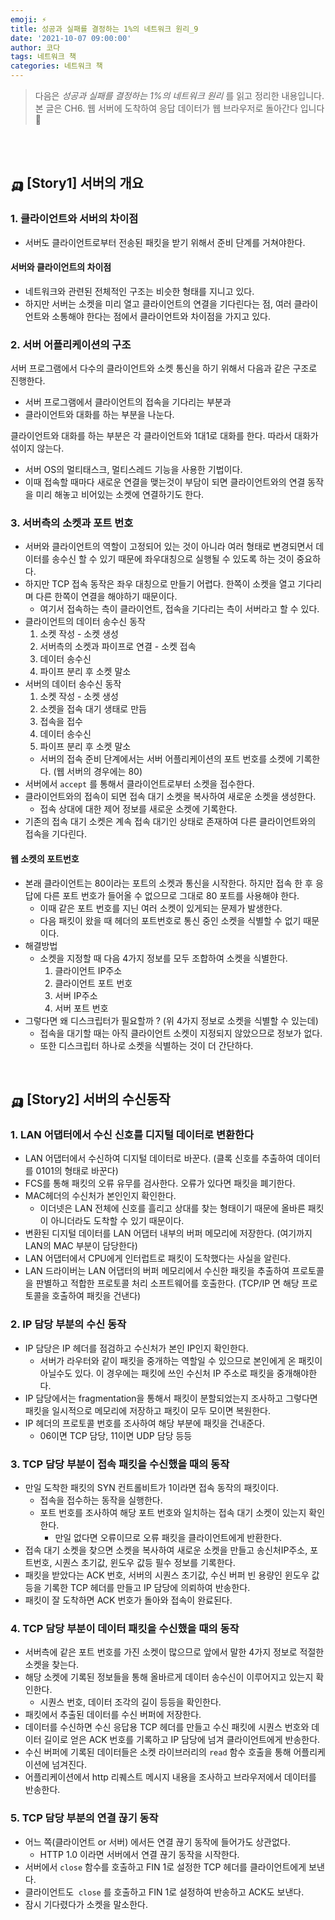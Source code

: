 ```yaml
---
emoji: ⚡️
title: 성공과 실패를 결정하는 1%의 네트워크 원리_9
date: '2021-10-07 09:00:00'
author: 코다
tags: 네트워크 책 
categories: 네트워크 책 
---
```


> 다음은 *성공과 실패를 결정하는 1%의 네트워크 원리* 를 읽고 정리한 내용입니다. 본 글은 CH6. 웹 서버에 도착하여 응답 데이터가 웹 브라우저로 돌아간다 입니다 🙌

<br>
<br>

## 🛺 [Story1] 서버의 개요

### 1. 클라이언트와 서버의 차이점

- 서버도 클라이언트로부터 전송된 패킷을 받기 위해서 준비 단계를 거쳐야한다.

#### 서버와 클라이언트의 차이점

- 네트워크와 관련된 전체적인 구조는 비슷한 형태를 지니고 있다.
- 하지만 서버는 소켓을 미리 열고 클라이언트의 연결을 기다린다는 점, 여러 클라이언트와 소통해야 한다는 점에서 클라이언트와 차이점을 가지고 있다.

### 2. 서버 어플리케이션의 구조

서버 프로그램에서 다수의 클라이언트와 소켓 통신을 하기 위해서 다음과 같은 구조로 진행한다. 

- 서버 프로그램에서 클라이언트의 접속을 기다리는 부분과
- 클라이언트와 대화를 하는 부분을 나눈다.

클라이언트와 대화를 하는 부분은 각 클라이언트와 1대1로 대화를 한다. 따라서 대화가 섞이지 않는다. 

- 서버 OS의 멀티태스크, 멀티스레드 기능을 사용한 기법이다.
- 이때 접속할 때마다 새로운 연결을 맺는것이 부담이 되면 클라이언트와의 연결 동작을 미리 해놓고 비어있는 소켓에 연결하기도 한다.

### 3. 서버측의 소켓과 포트 번호

- 서버와 클라이언트의 역할이 고정되어 있는 것이 아니라 여러 형태로 변경되면서 데이터를 송수신 할 수 있기 때문에 좌우대칭으로 실행될 수 있도록 하는 것이 중요하다.
- 하지만 TCP 접속 동작은 좌우 대칭으로 만들기 어렵다. 한쪽이 소켓을 열고 기다리며 다른 한쪽이 연결을 해야하기 때문이다.
    - 여기서 접속하는 측이 클라이언트, 접속을 기다리는 측이 서버라고 할 수 있다.
- 클라이언트의 데이터 송수신 동작
    1. 소켓 작성 - 소켓 생성
    2. 서버측의 소켓과 파이프로 연결 - 소켓 접속
    3. 데이터 송수신
    4. 파이프 분리 후 소켓 말소
- 서버의 데이터 송수신 동작
    1. 소켓 작성 - 소켓 생성
    2. 소켓을 접속 대기 생태로 만듬
    3. 접속을 접수
    4. 데이터 송수신
    5. 파이프 분리 후 소켓 말소 
    - 서버의 접속 준비 단계에서는 서버 어플리케이션의 포트 번호를 소켓에 기록한다. (웹 서버의 경우에는 80)
- 서버에서 `accept` 를 통해서 클라이언트로부터 소켓을 접수한다.
- 클라이언트와의 접속이 되면 접속 대기 소켓을 복사하여 새로운 소켓을 생성한다.
    - 접속 상대에 대한 제어 정보를 새로운 소켓에 기록한다.
- 기존의 접속 대기 소켓은 계속 접속 대기인 상태로 존재하여 다른 클라이언트와의 접속을 기다린다.

#### 웹 소켓의 포트번호

- 본래 클라이언트는 80이라는 포트의 소켓과 통신을 시작한다. 하지만 접속 한 후 응답에 다른 포트 번호가 들어올 수 없으므로 그대로 80 포트를 사용해야 한다.
    - 이때 같은 포트 번호를 지닌 여러 소켓이 있게되는 문제가 발생한다.
    - 다음 패킷이 왔을 때 헤더의 포트번호로 통신 중인 소켓을 식별할 수 없기 때문이다.
- 해결방법
    - 소켓을 지정할 때 다음 4가지 정보를 모두 조합하여 소켓을 식별한다.
        1. 클라이언트 IP주소
        2. 클라이언트 포트 번호
        3. 서버 IP주소
        4. 서버 포트 번호 
- 그렇다면 왜 디스크립터가 필요할까 ? (위 4가지 정보로 소켓을 식별할 수 있는데)
    - 접속을 대기할 때는 아직 클라이언트 소켓이 지정되지 않았으므로 정보가 없다.
    - 또한 디스크립터 하나로 소켓을 식별하는 것이 더 간단하다.

<br>

## 🛺 [Story2] 서버의 수신동작

### 1. LAN 어댑터에서 수신 신호를 디지털 데이터로 변환한다

- LAN 어댑터에서 수신하여 디지털 데이터로 바꾼다. (클록 신호를 추출하여 데이터를 0101의 형태로 바꾼다)
- FCS를 통해 패킷의 오류 유무를 검사한다. 오류가 있다면 패킷을 폐기한다.
- MAC헤더의 수신처가 본인인지 확인한다.
    - 이더넷은 LAN 전체에 신호를 흘리고 상대를 찾는 형태이기 때문에 올바른 패킷이 아니더라도 도착할 수 있기 때문이다.
- 변환된 디지털 데이터를 LAN 어댑터 내부의 버퍼 메모리에 저장한다. (여기까지 LAN의 MAC 부분이 담당한다)
- LAN 어댑터에서 CPU에게 인터럽트로 패킷이 도착했다는 사실을 알린다.
- LAN 드라이버는 LAN 어댑터의 버퍼 메모리에서 수신한 패킷을 추출하여 프로토콜을 판별하고 적합한 프로토콜 처리 소프트웨어를 호출한다. (TCP/IP 면 해당 프로토콜을 호출하여 패킷을 건낸다)

### 2. IP 담당 부분의 수신 동작

- IP 담당은 IP 헤더를 점검하고 수신처가 본인 IP인지 확인한다.
    - 서버가 라우터와 같이 패킷을 중개하는 역할일 수 있으므로 본인에게 온 패킷이 아닐수도 있다. 이 경우에는 패킷에 쓰인 수신처 IP 주소로 패킷을 중개해야한다.
- IP 담당에서는 fragmentation을 통해서 패킷이 분할되었는지 조사하고 그렇다면 패킷을 일시적으로 메모리에 저장하고 패킷이 모두 모이면 복원한다.
- IP 헤더의 프로토콜 번호를 조사하여 해당 부분에 패킷을 건내준다.
    - 06이면 TCP 담당, 11이면 UDP 담당 등등


### 3. TCP 담당 부분이 접속 패킷을 수신했을 때의 동작

- 만일 도착한 패킷의 SYN 컨트롤비트가 1이라면 접속 동작의 패킷이다.
    - 접속을 접수하는 동작을 실행한다.
    - 포트 번호를 조사하여 해당 포트 번호와 일치하는 접속 대기 소켓이 있는지 확인한다.
        - 만일 없다면 오류이므로 오류 패킷을 클라이언트에게 반환한다.
- 접속 대기 소켓을 찾으면 소켓을 복사하여 새로운 소켓을 만들고 송신처IP주소, 포트번호, 시퀀스 초기값, 윈도우 값등 필수 정보를 기록한다.
- 패킷을 받았다는 ACK 번호, 서버의 시퀀스 초기값, 수신 버퍼 빈 용량인 윈도우 값 등을 기록한 TCP 헤더를 만들고 IP 담당에 의뢰하여 반송한다.
- 패킷이 잘 도착하면 ACK 번호가 돌아와 접속이 완료된다.

### 4. TCP 담당 부분이 데이터 패킷을 수신했을 때의 동작

- 서버측에 같은 포트 번호를 가진 소켓이 많으므로 앞에서 말한 4가지 정보로 적절한 소켓을 찾는다.
- 해당 소켓에 기록된 정보들을 통해 올바르게 데이터 송수신이 이루어지고 있는지 확인한다.
    - 시퀀스 번호, 데이터 조각의 길이 등등을 확인한다.
- 패킷에서 추출된 데이터를 수신 버퍼에 저장한다.
- 데이터를 수신하면 수신 응답용 TCP 헤더를 만들고 수신 패킷에 시퀀스 번호와 데이터 길이로 얻은 ACK 번호를 기록하고 IP 담당에 넘겨 클라이언트에게 반송한다.
- 수신 버퍼에 기록된 데이터들은 소켓 라이브러리의 `read` 함수 호출을 통해 어플리케이션에 넘겨진다.
- 어플리케이션에서 http 리퀘스트 메시지 내용을 조사하고 브라우저에서 데이터를 반송한다.

### 5. TCP 담당 부분의 연결 끊기 동작

- 어느 쪽(클라이언트 or 서버) 에서든 연결 끊기 동작에 들어가도 상관없다.
    - HTTP 1.0 이라면 서버에서 연결 끊기 동작을 시작한다.
- 서버에서 `close` 함수를 호출하고 FIN 1로 설정한 TCP 헤더를 클라이언트에게 보낸다.
- 클라이언트도  `close` 를 호출하고 FIN 1로 설정하여 반송하고 ACK도 보낸다.
- 잠시 기다렸다가 소켓을 말소한다.

```toc
```